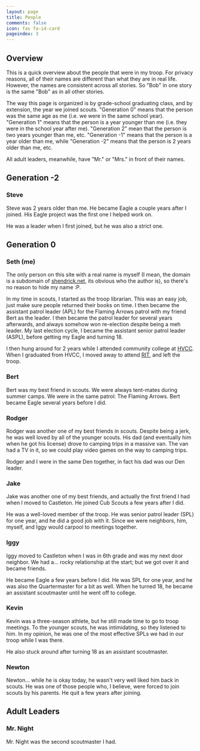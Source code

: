 ```yaml
---
layout: page
title: People
comments: false
icon: fas fa-id-card
pageindex: 3
---
```


## Overview

This is a quick overview about the people that were in my troop.  For privacy reasons, all of their names are different than what they are in real life.  However, the names are consistent across all stories.  So "Bob" in one story is the same "Bob" as in all other stories.

The way this page is organized is by grade-school graduating class, and by extension, the year we joined scouts.  "Generation 0" means that the person was the same age as me (i.e. we were in the same school year).  "Generation 1" means that the person is a year younger than me (i.e. they were in the school year after me).  "Generation 2" mean that the person is two years younger than me, etc.  "Generation -1" means that the person is a year older than me, while "Generation -2" means that the person is 2 years older than me, etc.

All adult leaders, meanwhile, have "Mr." or "Mrs." in front of their names.

## Generation -2

### Steve

Steve was 2 years older than me.  He became Eagle a couple years after I joined.  His Eagle project was the first one I helped work on.

He was a leader when I first joined, but he was also a strict one.

## Generation 0

### Seth (me)

The only person on this site with a real name is myself (I mean, the domain is a subdomain of  [shendrick.net](https://shendrick.net), its obvious who the author is), so there's no reason to hide my name :P.

In my time in scouts, I started as the troop librarian.  This was an easy job, just make sure people returned their books on time.  I then became the assistant patrol leader (APL) for the Flaming Arrows patrol with my friend Bert as the leader.  I then became the patrol leader for several years afterwards, and always somehow won re-election despite being a meh leader.  My last election cycle, I became the assistant senior patrol leader (ASPL), before getting my Eagle and turning 18.

I then hung around for 2 years while I attended community college at [HVCC](https://hvcc.edu).  When I graduated from HVCC, I moved away to attend [RIT](https://rit.edu), and left the troop.

### Bert

Bert was my best friend in scouts.  We were always tent-mates during summer camps.  We were in the same patrol: The Flaming Arrows.  Bert became Eagle several years before I did.

### Rodger

Rodger was another one of my best friends in scouts.  Despite being a jerk, he was well loved by all of the younger scouts.  His dad (and eventually him when he got his license) drove to camping trips in a massive van.  The van had a TV in it, so we could play video games on the way to camping trips.

Rodger and I were in the same Den together, in fact his dad was our Den leader.

### Jake

Jake was another one of my best friends, and actually the first friend I had when I moved to Castleton.  He joined Cub Scouts a few years after I did.

He was a well-loved member of the troop.  He was senior patrol leader (SPL) for one year, and he did a good job with it.  Since we were neighbors, him, myself, and Iggy would carpool to meetings together.

### Iggy

Iggy moved to Castleton when I was in 6th grade and was my next door neighbor.  We had a... rocky relationship at the start; but we got over it and became friends.

He became Eagle a few years before I did.  He was SPL for one year, and he was also the Quartermaster for a bit as well.  When he turned 18, he became an assistant scoutmaster until he went off to college.

### Kevin

Kevin was a three-season athlete, but he still made time to go to troop meetings.  To the younger scouts, he was intimidating, so they listened to him.  In my opinion, he was one of the most effective SPLs we had in our troop while I was there.

He also stuck around after turning 18 as an assistant scoutmaster.

### Newton

Newton... while he is okay today, he wasn't very well liked him back in scouts.  He was one of those people who, I believe, were forced to join scouts by his parents.  He quit a few years after joining.

## Adult Leaders

### Mr. Night

Mr. Night was the second scoutmaster I had.
